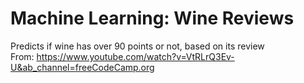 # Machine Learning: Wine Reviews
Predicts if wine has over 90 points or not, based on its review  
From: https://www.youtube.com/watch?v=VtRLrQ3Ev-U&ab_channel=freeCodeCamp.org

